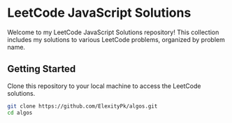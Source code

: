 # LeetCode JavaScript Solutions

Welcome to my LeetCode JavaScript Solutions repository! This collection includes my solutions to various LeetCode problems, organized by problem name.

## Getting Started

Clone this repository to your local machine to access the LeetCode solutions.

```bash
git clone https://github.com/ElexityPk/algos.git
cd algos
